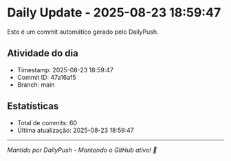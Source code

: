 # Daily Update - 2025-08-23 18:59:47

Este é um commit automático gerado pelo DailyPush.

## Atividade do dia
- Timestamp: 2025-08-23 18:59:47
- Commit ID: 47a16af5
- Branch: main

## Estatísticas
- Total de commits: 60
- Última atualização: 2025-08-23 18:59:47

---
*Mantido por DailyPush - Mantendo o GitHub ativo! 🚀*
